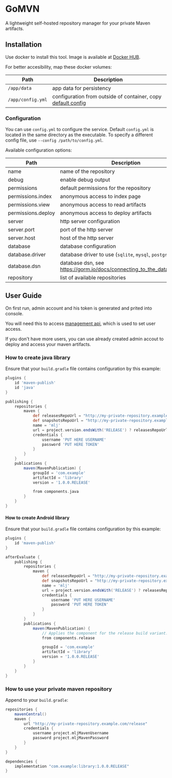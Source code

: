 GoMVN
=====

A lightweight self-hosted repository manager for your private Maven artifacts.


Installation
------------

Use docker to install this tool. Image is available at [Docker HUB](https://hub.docker.com/r/capcom6/gomvn).

For better accesibility, map these docker volumes:

| Path              | Description |
| ----------------- | ----------- |
| `/app/data`       | app data for persistency |
| `/app/config.yml` | configuration from outside of container, copy [default config](./configs/config.example.yml) |


### Configuration

You can use `config.yml` to configure the service. Default `config.yml` is located in the same directory as the executable. To specify a different config file, use `--config /path/to/config.yml`.

Available configuration options:

| Path               | Description |
| ------------------ | ----------- |
| name               | name of the repository |
| debug              | enable debug output |
| permissions        | default permissions for the repository |
| permissions.index  | anonymous access to index page |
| permissions.view   | anonymous access to read artifacts |
| permissions.deploy | anonymous access to deploy artifacts |
| server             | http server configuration |
| server.port        | port of the http server |
| server.host        | host of the http server |
| database           | database configuration |
| database.driver    | database driver to use (`sqlite`, `mysql`, `postgres`) |
| database.dsn       | database dsn, see https://gorm.io/docs/connecting_to_the_database.html |
| repository         | list of available repositories |


User Guide
----------

On first run, admin account and his token is generated and prited into console.

You will need this to access [management api](https://capcom6.github.io/gomvn/), which is used to set user access.

If you don't have more users, you can use already created admin accout to deploy and access your maven artifacts.


### How to create java library

Ensure that your `build.gradle` file contains configuration by this example:

```gradle
plugins {
    id 'maven-publish'
    id 'java'
}

publishing {
    repositories {
        maven {
            def releasesRepoUrl = "http://my-private-repository.example.com/release"
            def snapshotsRepoUrl = "http://my-private-repository.example.com/snapshot"
            name = 'mlj'
            url = project.version.endsWith('RELEASE') ? releasesRepoUrl : snapshotsRepoUrl
            credentials {
                username 'PUT HERE USERNAME'
                password 'PUT HERE TOKEN'
            }
        }
    }
    publications {
        maven(MavenPublication) {
            groupId = 'com.example'
            artifactId = 'library'
            version = '1.0.0.RELEASE'

            from components.java
        }
    }
}
```

#### How to create Android library

Ensure that your `build.gradle` file contains configuration by this example:

```gradle
plugins {
    id 'maven-publish'
}

afterEvaluate {
    publishing {
        repositories {
            maven {
                def releasesRepoUrl = "http://my-private-repository.example.com/release"
                def snapshotsRepoUrl = "http://my-private-repository.example.com/snapshot"
                name = 'mlj'
                url = project.version.endsWith('RELEASE') ? releasesRepoUrl : snapshotsRepoUrl
                credentials {
                    username 'PUT HERE USERNAME'
                    password 'PUT HERE TOKEN'
                }
            }
        }
        publications {
            maven(MavenPublication) {
                // Applies the component for the release build variant.
                from components.release

                groupId = 'com.example'
                artifactId = 'library'
                version = '1.0.0.RELEASE'
            }
        }
    }
}
```

### How to use your private maven repository

Append to your `build.gradle`:

```gradle
repositories {
    mavenCentral()
    maven {
        url "http://my-private-repository.example.com/release"
        credentials {
            username project.mljMavenUsername
            password project.mljMavenPassword
        }
    }
}

dependencies {
    implementation "com.example:library:1.0.0.RELEASE"
}
```

